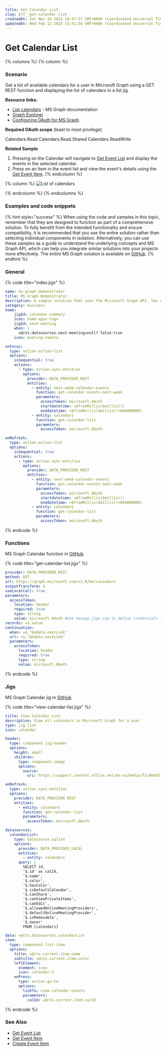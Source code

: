 ```yaml
---
title: Get Calendar List
slug: EY7_-get-calendar-list
createdAt: Sat Nov 26 2022 20:47:57 GMT+0000 (Coordinated Universal Time)
updatedAt: Wed Feb 12 2025 13:41:56 GMT+0000 (Coordinated Universal Time)
---
```


# Get Calendar List

{% columns %}
{% column %}
### Scenario

Get a list of available calendars for a user in Microsoft Graph using a GET REST function and displaying the list of calendars in a list jig.

**Resource links:**

* [List calendars](https://learn.microsoft.com/en-us/graph/api/user-list-calendars?view=graph-rest-1.0\&tabs=http) - MS Graph documentation
* [Graph Explorer](https://developer.microsoft.com/en-us/graph/graph-explorer)
* [Configuring OAuth for MS Graph](https://docs.jigx.com/configuring-oauth-for-ms-graph)

**Required OAuth scope** (least to most privilege):

Calendars.Read Calendars.Read.Shared Calendars.ReadWrite

**Related Sample**

1. Pressing on the Calendar will navigate to [Get Event List](<Get Event List.md>) and display the events in the selected calendar.
2. Press on an item in the event list and view the event's details using the [Get Event Item](<Get Event Item.md>).
{% endcolumn %}

{% column %}
![List of calendars](https://archbee-image-uploads.s3.amazonaws.com/x7vdIDH6-ScTprfmi2XXX/G6CJD8iiLaiwDbu2Z3J36_graph-calendars.png)&#x20;


{% endcolumn %}
{% endcolumns %}

### Examples and code snippets

{% hint style="success" %}
When using the code and samples in this topic, remember that they are designed to function as part of a comprehensive solution. To fully benefit from the intended functionality and ensure compatibility, it is recommended that you use the entire solution rather than selecting individual components in isolation. Alternatively, you can use these samples as a guide to understand the underlying concepts and MS Graph API, which can help you integrate similar solutions into your projects more effectively. The entire MS Graph solution is available on [GitHub](https://github.com/jigx-com/jigx-samples/tree/main/quickstart/jigx-MS-Graph-demonstrator).
{% endhint %}

### General

{% code title="index.jigx" %}
```yaml
name: ms-graph-demonstrator
title: MS Graph Demonstrator
description: A sample solution that uses the Microsoft Graph API. You can deploy and use this solution without any additional configuration.
category: business
home:
    jigId: calendar-summary
    icon: home-apps-logo
    jigId: next-meeting
    when: |
      =@ctx.datasources.next-meeting=null? false:true
    icon: meeting-remote

onFocus:
  type: action.action-list
  options:
    isSequential: true
    actions:
      - type: action.sync-entities
        options:
          provider: DATA_PROVIDER_REST
          entities:
            - entity: next-week-calendar-events
              function: get-calendar-events-next-week
              parameters:
                accessToken: microsoft.OAuth
                startdatetime: =$fromMillis($millis())
                enddatetime: =$fromMillis($millis()+604800000)
            - entity: calendars
              function: get-calendar-list
              parameters:
                accessToken: microsoft.OAuth

onRefresh:
  type: action.action-list
  options:
    isSequential: true
    actions:
      - type: action.sync-entities
        options:
          provider: DATA_PROVIDER_REST
          entities:
            - entity: next-week-calendar-events
              function: get-calendar-events-next-week
              parameters:
                accessToken: microsoft.OAuth
                startdatetime: =$fromMillis($millis())
                enddatetime: =$fromMillis($millis()+604800000)
            - entity: calendars
              function: get-calendar-list
              parameters:
                accessToken: microsoft.OAuth

```
{% endcode %}

### Functions

MS Graph Calendar function in [GitHub](https://github.com/jigx-com/jigx-samples/blob/main/quickstart/jigx-MS-Graph-demonstrator/functions/calendar/get-calendar-list.jigx).

{% code title="get-calendar-list.jigx" %}
```yaml
provider: DATA_PROVIDER_REST
method: GET
url: https://graph.microsoft.com/v1.0/me/calendars
outputTransform: $
useLocalCall: true
parameters:
  accessToken:
    location: header
    required: true
    type: string
    value: microsoft.OAuth #Use manage.jigx.com to define credentials for your solution
records: =$.value
continuation:
  when: =$."@odata.nextLink"
  url: =$."@odata.nextLink"
  parameters:
    accessToken:
      location: header
      required: true
      type: string
      value: microsoft.OAuth
```
{% endcode %}

### Jigs

MS Graph Calendar jig in [GitHub](https://github.com/jigx-com/jigx-samples/blob/main/quickstart/jigx-MS-Graph-demonstrator/jigs/calendar/view-calendar-list.jigx).

{% code title="view-calendar-list.jigx" %}
```yaml
title: View Calendar List
description: View all calendars in Microsoft Graph for a user
type: jig.list
icon: calendar

header:
  type: component.jig-header
  options:
    height: small
    children:
      type: component.image
      options:
        source:
          uri: https://support.content.office.net/en-us/media/f1c4b693-4670-4e7a-8102-bbf1749e83fe.jpg

onRefresh:
  type: action.sync-entities
  options:
    provider: DATA_PROVIDER_REST
    entities:
      - entity: calendars
        function: get-calendar-list
        parameters:
          accessToken: microsoft.OAuth

datasources:
  calendarList:
    type: datasource.sqlite
    options:
      provider: DATA_PROVIDER_LOCAL
      entities:
        - entity: calendars
      query: |
        SELECT id,
        '$.id' as calId,
        '$.name',
        '$.color',
        '$.hexColor',
        '$.isDefaultCalendar',
        '$.canShare',
        '$.canViewPrivateItems',
        '$.canEdit',
        '$.allowedOnlineMeetingProviders',
        '$.defaultOnlineMeetingProvider',
        '$.isRemovable',
        '$.owner'
        FROM [calendars]

data: =@ctx.datasources.calendarList
item:
  type: component.list-item
  options:
    title: =@ctx.current.item.name
    subtitle: =@ctx.current.item.color
    leftElement:
      element: icon
      icon: calendar-3
    onPress:
      type: action.go-to
      options:
        linkTo: view-calendar-events
        parameters:
          calId: =@ctx.current.item.calId
```
{% endcode %}

### See Also

* [Get Event List](<Get Event List.md>)
* [Get Event Item](<Get Event Item.md>)
* [Create Event Item](<Create Event Item.md>)
